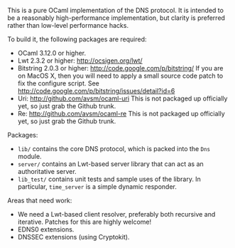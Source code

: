This is a pure OCaml implementation of the DNS protocol.  It is intended to be
a reasonably high-performance implementation, but clarity is preferred rather
than low-level performance hacks.

To build it, the following packages are required:

* OCaml 3.12.0 or higher.
* Lwt 2.3.2 or higher: http://ocsigen.org/lwt/
* Bitstring 2.0.3 or higher: http://code.google.com/p/bitstring/
  If you are on MacOS X, then you will need to apply a small source code
  patch to fix the configure script.
  See http://code.google.com/p/bitstring/issues/detail?id=6
* Uri: http://github.com/avsm/ocaml-uri
  This is not packaged up officially yet, so just grab the Github trunk.
* Re: http://github.com/avsm/ocaml-re
  This is not packaged up officially yet, so just grab the Github trunk.

Packages:

* `lib/` contains the core DNS protocol, which is packed into the `Dns` module.
* `server/` contains an Lwt-based server library that can act as an
  authoritative server.
* `lib_test/` contains unit tests and sample uses of the library.
  In particular, `time_server` is a simple dynamic responder.

Areas that need work:

* We need a Lwt-based client resolver, preferably both recursive
  and iterative. Patches for this are highly welcome!
* EDNS0 extensions.
* DNSSEC extensions (using Cryptokit).
